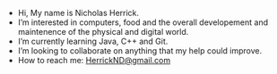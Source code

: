 - Hi, My name is Nicholas Herrick.
- I’m interested in computers, food and the overall developement and maintenence of the physical and digital world.
- I’m currently learning Java, C++ and Git.
- I’m looking to collaborate on anything that my help could improve.
- How to reach me: HerrickND@gmail.com

<!---
Feedthegeek/Feedthegeek is a ✨ special ✨ repository because its `README.md` (this file) appears on your GitHub profile.
You can click the Preview link to take a look at your changes.
--->

